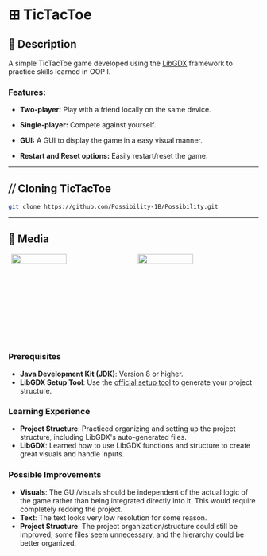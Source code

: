 # ⊞ TicTacToe

## 📜 Description
A simple TicTacToe game developed using the [LibGDX](https://libgdx.badlogicgames.com/) framework to practice skills learned in OOP I.

### Features:
- **Two-player:** Play with a friend locally on the same device.
  
- **Single-player:** Compete against yourself.

- **GUI:** A GUI to display the game in a easy visual manner. 

- **Restart and Reset options:** Easily restart/reset the game.

---

## ⧸⧸ Cloning TicTacToe

   ```bash
   git clone https://github.com/Possibility-1B/Possibility.git
```


---

## 📸 Media

<div style="display: flex; justify-content: space-around;">
  <img align="left" src="https://github.com/user-attachments/assets/7e1fea62-ac67-48a4-b5d7-919dddbcc982" width = "47%"/>
  <img align = "right" src="https://github.com/user-attachments/assets/9d040013-7519-4078-a260-712dce36b8be" width= "47%"/>
</div>  
<br/><br/><br/><br/><br/><br/><br/><br/><br/>

### Prerequisites
- **Java Development Kit (JDK)**: Version 8 or higher.
- **LibGDX Setup Tool**: Use the [official setup tool](https://libgdx.com/dev/setup/) to generate your project structure.

### Learning Experience
- **Project Structure**: Practiced organizing and setting up the project structure, including LibGDX's auto-generated files.
- **LibGDX**: Learned how to use LibGDX functions and structure to create great visuals and handle inputs.

### Possible Improvements
- **Visuals**: The GUI/visuals should be independent of the actual logic of the game rather than being integrated directly into it. This would require completely redoing the project.
- **Text**: The text looks very low resolution for some reason.
- **Project Structure**: The project organization/structure could still be improved; some files seem unnecessary, and the hierarchy could be better organized.
